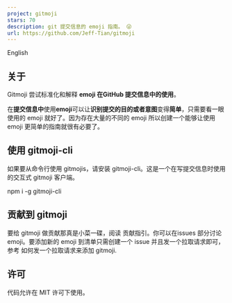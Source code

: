 ```yaml
---
project: gitmoji
stars: 70
description: git 提交信息的 emoji 指南。 😜 
url: https://github.com/Jeff-Tian/gitmoji
---
```


English

关于
--

Gitmoji 尝试标准化和解释 **emoji 在GitHub 提交信息中的使用**。

在**提交信息中**使用**emoji**可以让**识别提交的目的或者意图**变得**简单**，只需要看一眼使用的 emoji 就好了。因为存在大量的不同的 emoji 所以创建一个能够让使用 emoji 更简单的指南就很有必要了。

使用 gitmoji-cli
--------------

如果要从命令行使用 gitmojis，请安装 gitmoji-cli。这是一个在写提交信息时使用的交互式 gitmoji 客户端。

npm i -g gitmoji-cli

贡献到 gitmoji
-----------

要给 gitmoji 做贡献那真是小菜一碟，阅读 贡献指引。你可以在issues 部分讨论 emoji。要添加新的 emoji 到清单只需创建一个 issue 并且发一个拉取请求即可，参考 如何发一个拉取请求来添加 gitmoji.

许可
--

代码允许在 MIT 许可下使用。
